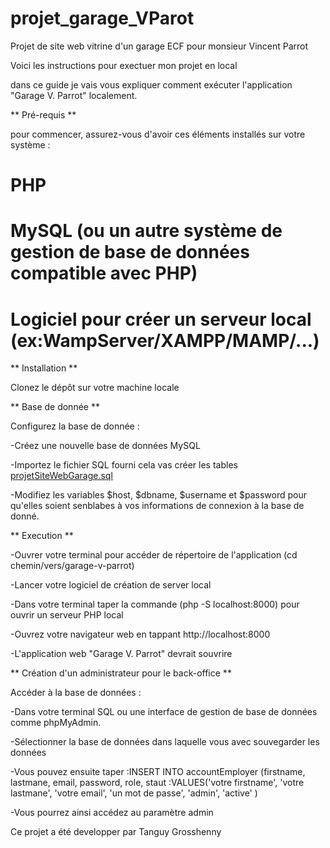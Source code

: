 # projet_garage_VParot
Projet de site web vitrine d'un garage ECF pour monsieur Vincent Parrot 

Voici les instructions pour exectuer mon projet en local

dans ce guide je vais vous expliquer comment exécuter l'application "Garage V. Parrot" localement.

** Pré-requis **

pour commencer, assurez-vous d'avoir ces éléments  installés sur votre système :

# PHP
# MySQL (ou un autre système de gestion de base de données compatible avec PHP)
# Logiciel pour créer un serveur local (ex:WampServer/XAMPP/MAMP/...)

** Installation **

 Clonez le dépôt sur votre machine locale

** Base de donnée **

Configurez la base de donnée :

-Créez une nouvelle base de données MySQL

-Importez le fichier SQL fourni cela vas créer les tables [projetSiteWebGarage.sql](https://github.com/Tang-Grsny/projet_garage_VParot/blob/main/projetSiteWebGarage.sql)

-Modifiez les variables $host, $dbname, $username et $password pour qu'elles soient senblabes à vos informations de connexion à la base de donné.

** Execution **

-Ouvrer votre terminal pour accéder de répertoire de l'application 
(cd chemin/vers/garage-v-parrot)

-Lancer votre logiciel de création de server local

-Dans votre terminal taper la commande (php -S localhost:8000) pour ouvrir un serveur PHP local

-Ouvrez votre navigateur web en tappant http://localhost:8000 

-L'application web "Garage V. Parrot" devrait souvrire 

** Création d'un administrateur pour le back-office **

Accéder à la base de données :

-Dans votre terminal SQL ou une interface de gestion de base de données comme phpMyAdmin.

-Sélectionner la base de données dans laquelle vous avec souvegarder les données

-Vous pouvez ensuite taper :INSERT INTO accountEmployer (firstname, lastmane, email, password, role, staut
                           :VALUES('votre firstname', 'votre lastmane', 'votre email', 'un mot de passe', 'admin', 'active' )

-Vous pourrez ainsi accédez au paramètre admin





Ce projet a été developper par Tanguy Grosshenny

